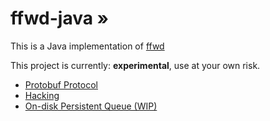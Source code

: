 # ffwd-java &#187;

This is a Java implementation of [ffwd](https://github.com/spotify/ffwd)

This project is currently: __experimental__, use at your own risk.

* [Protobuf Protocol](/modules/protobuf/)
* [Hacking](docs/hacking.md)
* [On-disk Persistent Queue (WIP)](docs/on-disk-queue.md)
